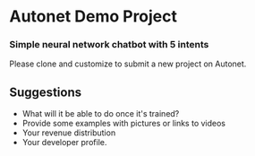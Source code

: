 # Autonet Demo Project
### Simple neural network chatbot with 5 intents



Please clone and customize to submit a new project on Autonet.



## Suggestions

- What will it be able to do once it's trained?
- Provide some examples with pictures or links to videos
- Your revenue distribution
- Your developer profile. 
